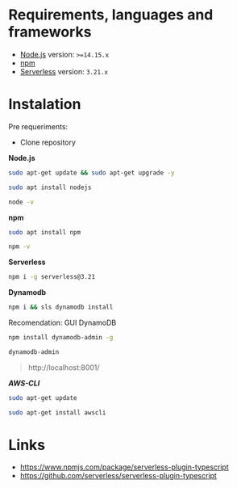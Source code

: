 # Requirements, languages and frameworks

- [Node.js](https://nodejs.dev/) version: `>=14.15.x`
- [npm](https://www.npmjs.com/)
- [Serverless](https://www.serverless.com/framework/docs/getting-started) version: `3.21.x`

<!-- - [Heroku CLI v7.x](https://devcenter.heroku.com/articles/heroku-cli#download-and-install)
  > heroku
- [Nodejs v16.5.0](https://nodejs.org/en/)
  > node --version
- [Express v4.x](https://expressjs.com/)
  > npm install express --save
- [Reactjs v17.0.2](https://reactjs.org/)
- Testing:
  - [React Resting Library](https://github.com/testing-library/react-testing-library)
  - [Testing recipes](https://reactjs.org/docs/testing-recipes.html)
  - [Testing environments](https://reactjs.org/docs/testing-environments.html) -->
  <!--- (https://testing-library.com/react) --->
  <!-- - [jsdom](https://github.com/jsdom/jsdom)
  - [global-jsdom](https://github.com/modosc/global-jsdom)
  - [jest](https://jestjs.io/)
  - [jest-enviroment-jsdom](https://www.npmjs.com/package/jest-environment-jsdom)
  - [Enzyme](https://enzymejs.github.io/enzyme/)
  - [ava](https://github.com/avajs/ava)
  - [mocha](https://mochajs.org/)
  - [supertest](https://github.com/visionmedia/supertest)
- [npx](https://medium.com/@maybekatz/introducing-npx-an-npm-package-runner-55f7d4bd282b) -->

# Instalation

Pre requeriments:

- Clone repository

**Node.js**

```bash
sudo apt-get update && sudo apt-get upgrade -y
```

```bash
sudo apt install nodejs
```

```bash
node -v
```

**npm**
```bash
sudo apt install npm
```

```bash
npm -v
```

**Serverless**

```bash
npm i -g serverless@3.21
```

**Dynamodb**

```bash
npm i && sls dynamodb install
```

Recomendation: GUI DynamoDB

```bash
npm install dynamodb-admin -g
```

```bash
dynamodb-admin
```

> http://localhost:8001/

***AWS-CLI***

```bash
sudo apt-get update
```

```bash
sudo apt-get install awscli
```

# Links

- https://www.npmjs.com/package/serverless-plugin-typescript
- https://github.com/serverless/serverless-plugin-typescript